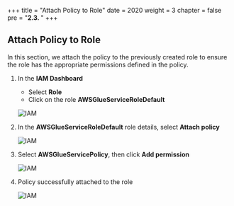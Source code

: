 +++
title = "Attach Policy to Role"
date = 2020
weight = 3
chapter = false
pre = "<b>2.3. </b>"
+++

## Attach Policy to Role

In this section, we attach the policy to the previously created role to ensure the role has the appropriate permissions defined in the policy.

1. In the **IAM Dashboard**

   - Select **Role**
   - Click on the role **AWSGlueServiceRoleDefault**

   ![IAM](/images/1/1.3/choose_role_ud.png?width=90pc)

2. In the **AWSGlueServiceRoleDefault** role details, select **Attach policy**

   ![IAM](/images/1/1.3/click_attach_ud.png?width=90pc)

3. Select **AWSGlueServicePolicy**, then click **Add permission**

   ![IAM](/images/1/1.3/add_permisstion_policy_ud.png?width=90pc)

4. Policy successfully attached to the role

   ![IAM](/images/1/1.3/attach_success_ud.png?width=90pc)
